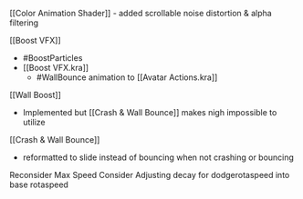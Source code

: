 [[Color Animation Shader]]
	- added scrollable noise distortion & alpha filtering

[[Boost VFX]]
- #BoostParticles
- [[Boost VFX.kra]]
	- #WallBounce animation to [[Avatar Actions.kra]]

[[Wall Boost]]
- Implemented but [[Crash & Wall Bounce]] makes nigh impossible to utilize

[[Crash & Wall Bounce]]
- reformatted to slide instead of bouncing when not crashing or bouncing


Reconsider Max Speed
Consider Adjusting decay for dodgerotaspeed into base rotaspeed